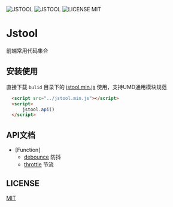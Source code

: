 ![JSTOOL](https://img.shields.io/badge/build-passing-success.svg)
![JSTOOL](https://img.shields.io/badge/jstool-v1.0-blue.svg)
![LICENSE MIT](https://img.shields.io/badge/license-MIT-green.svg)

# Jstool
前端常用代码集合

## 安装使用
直接下载 `bulid` 目录下的 [jstool.min.js](https://github.com/Dasnj/jstool/blob/master/build/jstool.min.js) 使用，支持UMD通用模块规范

``` html
  <script src="../jstool.min.js"></script>
  <script>
      jstool.api()
  </script>
```

## API文档
- [Function]
    - [debounce](./src/function/debounce.js) 防抖
    - [throttle](./src/function/throttle.js) 节流

## LICENSE
[MIT](LICENSE)
